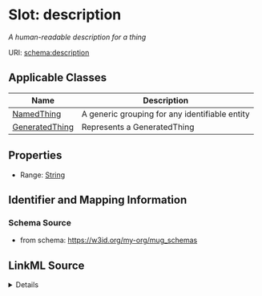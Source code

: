 # Slot: description
_A human-readable description for a thing_


URI: [schema:description](http://schema.org/description)



<!-- no inheritance hierarchy -->




## Applicable Classes

| Name | Description |
| --- | --- |
[NamedThing](NamedThing.md) | A generic grouping for any identifiable entity
[GeneratedThing](GeneratedThing.md) | Represents a GeneratedThing






## Properties

* Range: [String](String.md)







## Identifier and Mapping Information







### Schema Source


* from schema: https://w3id.org/my-org/mug_schemas




## LinkML Source

<details>
```yaml
name: description
description: A human-readable description for a thing
from_schema: https://w3id.org/my-org/mug_schemas
rank: 1000
slot_uri: schema:description
alias: description
domain_of:
- NamedThing
range: string

```
</details>